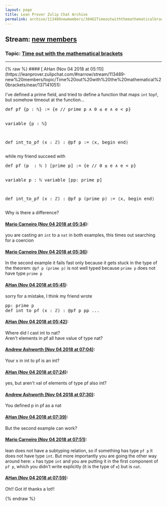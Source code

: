```yaml
---
layout: page
title: Lean Prover Zulip Chat Archive 
permalink: archive/113489newmembers/30462Timeoutwiththemathematicalbrackets.html
---
```


## Stream: [new members](https://leanprover-community.github.io/archive/113489newmembers/index.html)
### Topic: [Time out with the mathematical brackets](https://leanprover-community.github.io/archive/113489newmembers/30462Timeoutwiththemathematicalbrackets.html)

---

<base href="https://leanprover.zulipchat.com">
{% raw %}
#### [ AHan (Nov 04 2018 at 05:11)](https://leanprover.zulipchat.com/#narrow/stream/113489-new%20members/topic/Time%20out%20with%20the%20mathematical%20brackets/near/137141051):
<p>I've defined a prime field, and tried to define a function that maps <code>int</code> to<code>pf</code>, but somehow timeout at the function...</p>
<div class="codehilite"><pre><span></span>def pf {p : ℕ} := {e // prime p ∧ 0 ≤ e ∧ e &lt; p}

variable {p : ℕ}

def int_to_pf (x : ℤ) : @pf p := ⟨x, begin end⟩
</pre></div>


<p>while my friend succeed with</p>
<div class="codehilite"><pre><span></span>def pf (p  : ℕ ) [prime p] := {e // 0 ≤ e ∧ e &lt; p}

variable p : ℕ
variable [pp: prime p]

def int_to_pf (x : ℤ) : @pf p (prime p) :=  ⟨x, begin end⟩
</pre></div>


<p>Why is there a difference?</p>

#### [ Mario Carneiro (Nov 04 2018 at 05:34)](https://leanprover.zulipchat.com/#narrow/stream/113489-new%20members/topic/Time%20out%20with%20the%20mathematical%20brackets/near/137141678):
<p>you are casting an <code>int</code> to a <code>nat</code> in both examples, this times out searching for a coercion</p>

#### [ Mario Carneiro (Nov 04 2018 at 05:36)](https://leanprover.zulipchat.com/#narrow/stream/113489-new%20members/topic/Time%20out%20with%20the%20mathematical%20brackets/near/137141733):
<p>In the second example it fails fast only because it gets stuck in the type of the theorem: <code>@pf p (prime p)</code> is not well typed because <code>prime p</code> does not have type <code>prime p</code></p>

#### [ AHan (Nov 04 2018 at 05:41)](https://leanprover.zulipchat.com/#narrow/stream/113489-new%20members/topic/Time%20out%20with%20the%20mathematical%20brackets/near/137141838):
<p>sorry for a mistake, I think my friend wrote</p>
<div class="codehilite"><pre><span></span>pp: prime p
def int_to_pf (x : ℤ) : @pf p pp ...
</pre></div>

#### [ AHan (Nov 04 2018 at 05:42)](https://leanprover.zulipchat.com/#narrow/stream/113489-new%20members/topic/Time%20out%20with%20the%20mathematical%20brackets/near/137141882):
<p>Where did I cast int to nat?<br>
Aren't elements in pf all have value of type nat?</p>

#### [ Andrew Ashworth (Nov 04 2018 at 07:04)](https://leanprover.zulipchat.com/#narrow/stream/113489-new%20members/topic/Time%20out%20with%20the%20mathematical%20brackets/near/137144099):
<p>Your x in int to pf is an int?</p>

#### [ AHan (Nov 04 2018 at 07:24)](https://leanprover.zulipchat.com/#narrow/stream/113489-new%20members/topic/Time%20out%20with%20the%20mathematical%20brackets/near/137144602):
<p>yes, but aren't val of elements of type pf also int?</p>

#### [ Andrew Ashworth (Nov 04 2018 at 07:30)](https://leanprover.zulipchat.com/#narrow/stream/113489-new%20members/topic/Time%20out%20with%20the%20mathematical%20brackets/near/137144763):
<p>You defined p in pf as a nat</p>

#### [ AHan (Nov 04 2018 at 07:39)](https://leanprover.zulipchat.com/#narrow/stream/113489-new%20members/topic/Time%20out%20with%20the%20mathematical%20brackets/near/137144977):
<p>But the second example can work?</p>

#### [ Mario Carneiro (Nov 04 2018 at 07:51)](https://leanprover.zulipchat.com/#narrow/stream/113489-new%20members/topic/Time%20out%20with%20the%20mathematical%20brackets/near/137145287):
<p>lean does not have a subtyping relation, so if something has type <code>pf p</code> it does not have type <code>int</code>. But more importantly you are going the other way around here: <code>x</code> has type <code>int</code> and you are putting it in the first component of <code>pf p</code>, which you didn't write explicitly (it is the type of <code>e</code>) but is <code>nat</code>.</p>

#### [ AHan (Nov 04 2018 at 07:59)](https://leanprover.zulipchat.com/#narrow/stream/113489-new%20members/topic/Time%20out%20with%20the%20mathematical%20brackets/near/137145499):
<p>Oh!! Got it! thanks a lot!!</p>


{% endraw %}
